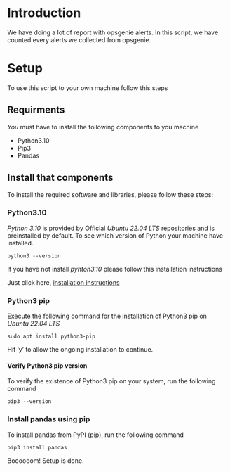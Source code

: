 # Introduction
We have doing a lot of report with opsgenie alerts. In this script, we have counted every alerts we collected from opsgenie.


# Setup
To use this script to your own machine follow this steps

## Requirments

_You_ must have to install the following components to you machine
* Python3.10
* Pip3
* Pandas


## Install that components

To install the required software and libraries, please follow these steps:

### Python3.10

_Python 3.10_ is provided by Official _Ubuntu 22.04 LTS_ repositories and is preinstalled by default. To see which version of Python your machine have installed.

    python3 --version

If you have not install _pyhton3.10_ please follow this installation instructions

Just click here, [installation instructions](https://www.python.org/downloads/)
    

### Python3 pip

Execute the following command for the installation of Python3 pip on _Ubuntu 22.04 LTS_

    sudo apt install python3-pip

Hit ‘y’ to allow the ongoing installation to continue.

#### Verify Python3 pip version

To verify the existence of Python3 pip on your system, run the following command

    pip3 --version


### Install pandas using pip

To install pandas from PyPI (pip), run the following command

    pip3 install pandas

Boooooom! Setup is done.